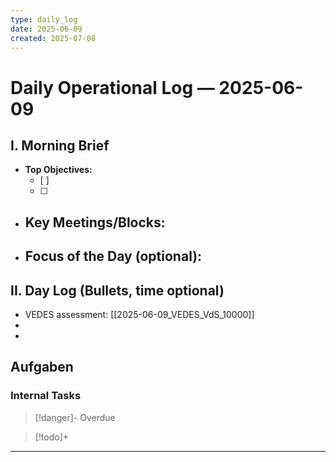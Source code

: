 ```yaml
---
type: daily_log
date: 2025-06-09
created: 2025-07-08
---
```



# Daily Operational Log — 2025-06-09

## I. Morning Brief

- **Top Objectives:**
  - [ ]
  - [ ]
- **Key Meetings/Blocks:**
  -
- **Focus of the Day (optional):**
  -

## II. Day Log (Bullets, time optional)

- VEDES assessment: [[2025-06-09_VEDES_VdS_10000]]
-
-

## Aufgaben

### Internal Tasks

> [!danger]- Overdue
>

> [!todo]+
>

---

